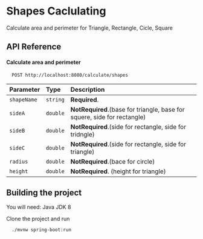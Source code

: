 
# Shapes Caclulating

Calculate area and perimeter for Triangle, Rectangle, Cicle, Square


## API Reference

#### Calculate area and perimeter

```http
  POST http://localhost:8080/calculate/shapes
```

| Parameter | Type     | Description                |
| :-------- | :------- | :------------------------- |
| `shapeName` | `string` | **Required**.|
| `sideA` | `double` | **NotRequired**.(base for triangle, base for squere, side for rectangle)  |
| `sideB` | `double` | **NotRequired**.(side for rectangle, side for tridngle)  |
| `sideC` | `double` | **NotRequired**.(side for rectangle, side for triangle)  |
| `radius` | `double` | **NotRequired**.(bace for circle)  |
| `height` | `double` | **NotRequired**. (height for triangle)  |





## Building the project

You will need:
Java JDK 8

Clone the project and run
```bash
  ./mvnw spring-boot:run

```
